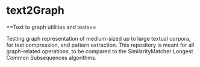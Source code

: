 # text2Graph
==Text to graph utilities and tests==

Testing graph representation of medium-sized up to large textual corpora, for text compression, 
and pattern extraction.
This repository is meant for all graph-related operations, to be compared to the SimilarityMatcher 
Longest Common Subsequences algorithms.
